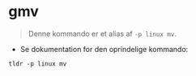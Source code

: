 # gmv

> Denne kommando er et alias af `-p linux mv`.

- Se dokumentation for den oprindelige kommando:

`tldr -p linux mv`
